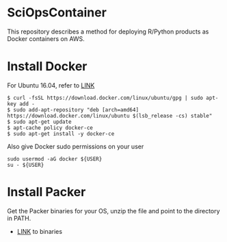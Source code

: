 # SciOpsContainer

This repository describes a method for deploying R/Python products as Docker containers on AWS.

# Install Docker
For Ubuntu 16.04, refer to [LINK](https://www.digitalocean.com/community/tutorials/how-to-install-and-use-docker-on-ubuntu-16-04)
```
$ curl -fsSL https://download.docker.com/linux/ubuntu/gpg | sudo apt-key add -
$ sudo add-apt-repository "deb [arch=amd64] https://download.docker.com/linux/ubuntu $(lsb_release -cs) stable"
$ sudo apt-get update
$ apt-cache policy docker-ce
$ sudo apt-get install -y docker-ce
```
Also give Docker sudo permissions on your user
```
sudo usermod -aG docker ${USER}
su - ${USER}
```

# Install Packer
Get the Packer binaries for your OS, unzip the file and point to the directory in PATH.
* [LINK](https://www.packer.io/downloads.html) to binaries
